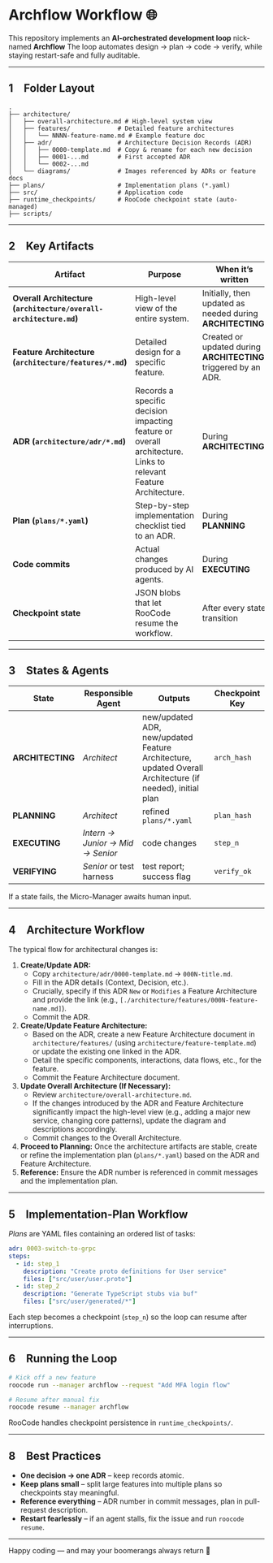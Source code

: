 # Archflow Workflow 🌐

This repository implements an **AI-orchestrated development loop** nick-named **Archflow**
The loop automates design → plan → code → verify, while staying restart-safe and fully auditable.

---

## 1 Folder Layout

```
.
├── architecture/
│   ├── overall-architecture.md # High-level system view
│   ├── features/             # Detailed feature architectures
│   │   └── NNNN-feature-name.md # Example feature doc
│   ├── adr/                  # Architecture Decision Records (ADR)
│   │   ├── 0000-template.md  # Copy & rename for each new decision
│   │   ├── 0001-...md        # First accepted ADR
│   │   └── 0002-...md
│   └── diagrams/             # Images referenced by ADRs or feature docs
├── plans/                    # Implementation plans (*.yaml)
├── src/                      # Application code
├── runtime_checkpoints/      # RooCode checkpoint state (auto-managed)
├── scripts/
```

---

## 2 Key Artifacts

| Artifact | Purpose | When it’s written |
|----------|---------|-------------------|
| **Overall Architecture (`architecture/overall-architecture.md`)** | High-level view of the entire system. | Initially, then updated as needed during **ARCHITECTING**. |
| **Feature Architecture (`architecture/features/*.md`)** | Detailed design for a specific feature. | Created or updated during **ARCHITECTING**, triggered by an ADR. |
| **ADR (`architecture/adr/*.md`)** | Records a specific decision impacting feature or overall architecture. Links to relevant Feature Architecture. | During **ARCHITECTING** |
| **Plan (`plans/*.yaml`)** | Step-by-step implementation checklist tied to an ADR. | During **PLANNING** |
| **Code commits** | Actual changes produced by AI agents. | During **EXECUTING** |
| **Checkpoint state** | JSON blobs that let RooCode resume the workflow. | After every state transition |

---

## 3 States & Agents

| State | Responsible Agent | Outputs | Checkpoint Key |
|-------|-------------------|---------|----------------|
| **ARCHITECTING** | *Architect* | new/updated ADR, new/updated Feature Architecture, updated Overall Architecture (if needed), initial plan | `arch_hash` |
| **PLANNING** | *Architect* | refined `plans/*.yaml` | `plan_hash` |
| **EXECUTING** | *Intern → Junior → Mid → Senior* | code changes  | `step_n` |
| **VERIFYING** | *Senior* or test harness | test report; success flag | `verify_ok` |

If a state fails, the Micro-Manager awaits human input.

---

## 4 Architecture Workflow

The typical flow for architectural changes is:

1. **Create/Update ADR:**
   - Copy `architecture/adr/0000-template.md` → `000N-title.md`.
   - Fill in the ADR details (Context, Decision, etc.).
   - Crucially, specify if this ADR `New` or `Modifies` a Feature Architecture and provide the link (e.g., `[./architecture/features/000N-feature-name.md]`).
   - Commit the ADR.
2. **Create/Update Feature Architecture:**
   - Based on the ADR, create a new Feature Architecture document in `architecture/features/` (using `architecture/feature-template.md`) or update the existing one linked in the ADR.
   - Detail the specific components, interactions, data flows, etc., for the feature.
   - Commit the Feature Architecture document.
3. **Update Overall Architecture (If Necessary):**
   - Review `architecture/overall-architecture.md`.
   - If the changes introduced by the ADR and Feature Architecture significantly impact the high-level view (e.g., adding a major new service, changing core patterns), update the diagram and descriptions accordingly.
   - Commit changes to the Overall Architecture.
4. **Proceed to Planning:** Once the architecture artifacts are stable, create or refine the implementation plan (`plans/*.yaml`) based on the ADR and Feature Architecture.
5. **Reference:** Ensure the ADR number is referenced in commit messages and the implementation plan.

---

## 5 Implementation-Plan Workflow

*Plans* are YAML files containing an ordered list of tasks:

```yaml
adr: 0003-switch-to-grpc
steps:
  - id: step_1
    description: "Create proto definitions for User service"
    files: ["src/user/user.proto"]
  - id: step_2
    description: "Generate TypeScript stubs via buf"
    files: ["src/user/generated/*"]
```

Each step becomes a checkpoint (`step_n`) so the loop can resume after interruptions.

---

## 6 Running the Loop

```bash
# Kick off a new feature
roocode run --manager archflow --request "Add MFA login flow"

# Resume after manual fix
roocode resume --manager archflow
```

RooCode handles checkpoint persistence in `runtime_checkpoints/`.

---

## 8 Best Practices

* **One decision → one ADR** – keep records atomic.
* **Keep plans small** – split large features into multiple plans so checkpoints stay meaningful.
* **Reference everything** – ADR number in commit messages, plan in pull-request description.
* **Restart fearlessly** – if an agent stalls, fix the issue and run `roocode resume`.

---

Happy coding — and may your boomerangs always return 🏹
